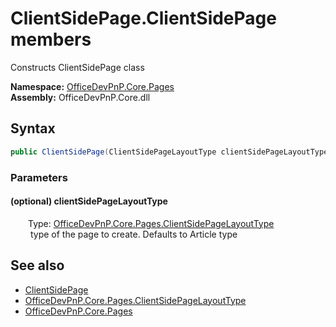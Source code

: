 # ClientSidePage.ClientSidePage members 
 Constructs ClientSidePage class   

**Namespace:** [OfficeDevPnP.Core.Pages](OfficeDevPnP.Core.Pages.md)  
**Assembly:** OfficeDevPnP.Core.dll  
## Syntax
```C#
public ClientSidePage(ClientSidePageLayoutType clientSidePageLayoutType)
```
### Parameters
#### (optional) clientSidePageLayoutType  
&emsp;&emsp;Type: [OfficeDevPnP.Core.Pages.ClientSidePageLayoutType](OfficeDevPnP.Core.Pages.ClientSidePageLayoutType.md)  
&emsp;&emsp; type of the page to create. Defaults to Article type  


## See also
- [ClientSidePage](OfficeDevPnP.Core.Pages.ClientSidePage.md)
- [OfficeDevPnP.Core.Pages.ClientSidePageLayoutType](OfficeDevPnP.Core.Pages.ClientSidePageLayoutType.md)
- [OfficeDevPnP.Core.Pages](OfficeDevPnP.Core.Pages.md)
